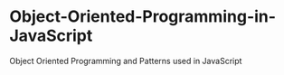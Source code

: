 # Object-Oriented-Programming-in-JavaScript
Object Oriented Programming and Patterns used in JavaScript
